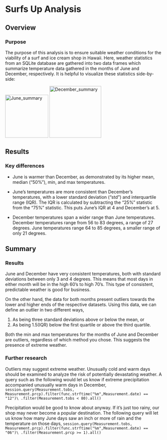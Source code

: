 # Surfs Up Analysis

## Overview

### Purpose
The purpose of this analysis is to ensure suitable weather conditions for the viability of a surf and ice cream shop in Hawaii. Here, weather statistics from an SQLite database are gathered into two data frames which summarize temperature data gathered in the months of June and December, respectively. It is helpful to visualize these statistics side-by-side:

<p float="left">
  <img width="138" alt="June_summary" src="https://user-images.githubusercontent.com/114126935/205467293-0a06c8dc-94bb-413a-a012-1a1cbc00e533.png" />
  <img width="166" alt="December_summary" src="https://user-images.githubusercontent.com/114126935/205467296-7e895f0e-0e76-4e81-8806-33733f655a93.png" />
</p>

## Results

### Key differences
- June is warmer than December, as demonstrated by its higher mean, median (“50%”), min, and max temperatures. 

- June’s temperatures are more consistent than December’s temperatures, with a lower standard deviation (“std”) and interquartile range (IQR). The IQR is calculated by subtracting the “25%” statistic from the “75%” statistic. This puts June’s IQR at 4 and December’s at 5.  

- December temperatures span a wider range than June temperatures. December temperatures range from 56 to 83 degrees, a range of 27 degrees. June temperatures range 64 to 85 degrees, a smaller range of only 21 degrees. 

## Summary

### Results
June and December have very consistent temperatures, both with standard deviations between only 3 and 4 degrees. This means that most days in either month will be in the high 60’s to high 70’s. This type of consistent, predictable weather is good for business. 

On the other hand, the data for both months present outliers towards the lower and higher ends of the respective datasets. Using this data, we can define an outlier in two different ways, 

1. As being three standard deviations above or below the mean, or
2. As being 1.5(IQR) below the first quartile or above the third quartile. 

Both the min and max temperatures for the months of June and December are outliers, regardless of which method you chose. This suggests the presence of extreme weather. 

### Further research
Outliers may suggest extreme weather. Unusually cold and warm days should be examined to analyze the risk of potentially devastating weather. A query such as the following would let us know if extreme precipitation accompanied unusually warm days in December,
`session.query(Measurement.tobs, Measurement.prcp).filter(func.strftime("%m",Measurement.date) == "12")\
                .filter(Measurement.tobs < 80).all()`

Precipitation would be good to know about anyway. If it’s just too rainy, our shop may never become a popular destination. The following query will let us know how many June days saw an inch or more of rain and the temperature on those days,
`session.query(Measurement.tobs, Measurement.prcp).filter(func.strftime("%m",Measurement.date) == "06")\
                .filter(Measurement.prcp >= 1).all()`
